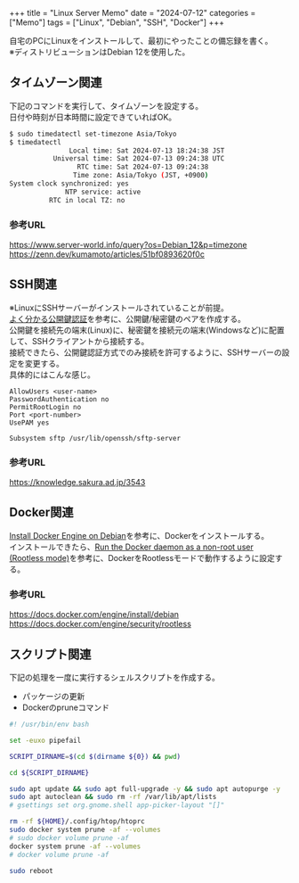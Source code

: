 +++
title = "Linux Server Memo"
date = "2024-07-12"
categories = ["Memo"]
tags = ["Linux", "Debian", "SSH", "Docker"]
+++

自宅のPCにLinuxをインストールして、最初にやったことの備忘録を書く。  
※ディストリビューションはDebian 12を使用した。

## タイムゾーン関連

下記のコマンドを実行して、タイムゾーンを設定する。  
日付や時刻が日本時間に設定できていればOK。

```bash
$ sudo timedatectl set-timezone Asia/Tokyo
$ timedatectl
               Local time: Sat 2024-07-13 18:24:38 JST
           Universal time: Sat 2024-07-13 09:24:38 UTC
                 RTC time: Sat 2024-07-13 09:24:38
                Time zone: Asia/Tokyo (JST, +0900)
System clock synchronized: yes
              NTP service: active
          RTC in local TZ: no
```

### 参考URL

<https://www.server-world.info/query?os=Debian_12&p=timezone>  
<https://zenn.dev/kumamoto/articles/51bf0893620f0c>

## SSH関連

※LinuxにSSHサーバーがインストールされていることが前提。  
[よく分かる公開鍵認証](https://knowledge.sakura.ad.jp/3543)を参考に、公開鍵/秘密鍵のペアを作成する。  
公開鍵を接続先の端末(Linux)に、秘密鍵を接続元の端末(Windowsなど)に配置して、SSHクライアントから接続する。  
接続できたら、公開鍵認証方式でのみ接続を許可するように、SSHサーバーの設定を変更する。  
具体的にはこんな感じ。

```
AllowUsers <user-name>
PasswordAuthentication no
PermitRootLogin no
Port <port-number>
UsePAM yes

Subsystem sftp /usr/lib/openssh/sftp-server
```

### 参考URL

<https://knowledge.sakura.ad.jp/3543>

## Docker関連

[Install Docker Engine on Debian](https://docs.docker.com/engine/install/debian)を参考に、Dockerをインストールする。  
インストールできたら、[Run the Docker daemon as a non-root user (Rootless mode)](https://docs.docker.com/engine/security/rootless)を参考に、DockerをRootlessモードで動作するように設定する。

### 参考URL

<https://docs.docker.com/engine/install/debian>  
<https://docs.docker.com/engine/security/rootless>

## スクリプト関連

下記の処理を一度に実行するシェルスクリプトを作成する。  

* パッケージの更新
* Dockerのpruneコマンド

```bash
#! /usr/bin/env bash

set -euxo pipefail

SCRIPT_DIRNAME=$(cd $(dirname ${0}) && pwd)

cd ${SCRIPT_DIRNAME}

sudo apt update && sudo apt full-upgrade -y && sudo apt autopurge -y
sudo apt autoclean && sudo rm -rf /var/lib/apt/lists
# gsettings set org.gnome.shell app-picker-layout "[]"

rm -rf ${HOME}/.config/htop/htoprc
sudo docker system prune -af --volumes
# sudo docker volume prune -af
docker system prune -af --volumes
# docker volume prune -af

sudo reboot
```

